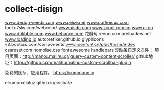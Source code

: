 # collect-disign
www.design-seeds.com
www.peise.net
www.coffeecup.com
tool.c7sky.com/webcolor/
www.uisdc.com
www.zcool.com.cn
www.ui.cn
www.dribbble.com
www.behance.com
花瓣网
reeoo.com
preloaders.net
www.loading.io
autoprefixer.github.io
glyphicons   v3.bootcss.com/components
www.iconfont.cn/plus/home/index
cssreset.com
nomolise.css
font awesome
handlebars
滚动条自定义插件：
项目页面：http://manos.mailhu.gr/jquery-custom-content-scroller/
github地址：https://github.com/malihu/malihu-custom-scrollbar-plugin

免费的图标、应用程序。
https://icommoon.io

elrumordelaluz.github.io/csshake
